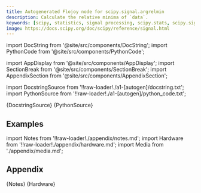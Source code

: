 ```yaml
---
title: Autogenerated Flojoy node for scipy.signal.argrelmin
description: Calculate the relative minima of `data`.
keywords: [scipy, statistics, signal processing, scipy.stats, scipy.signal, scipy.signal.argrelmin]
image: https://docs.scipy.org/doc/scipy/reference/signal.html
---
```


[//]: # (Custom component imports)

import DocString from '@site/src/components/DocString';
import PythonCode from '@site/src/components/PythonCode';

import AppDisplay from '@site/src/components/AppDisplay';
import SectionBreak from '@site/src/components/SectionBreak';
import AppendixSection from '@site/src/components/AppendixSection';

[//]: # (Docstring)

import DocstringSource from '!!raw-loader!./a1-[autogen]/docstring.txt';
import PythonSource from '!!raw-loader!./a1-[autogen]/python_code.txt';


<DocString>{DocstringSource}</DocString>
<PythonCode GLink='SCIPY/signal/ARGRELMIN/ARGRELMIN.py'>{PythonSource}</PythonCode>


<SectionBreak />

    

[//]: # (Examples)

## Examples

<AppDisplay 
  GLink='SCIPY/signal/ARGRELMIN'
  nodeLabel='ARGRELMIN'>
</AppDisplay>

<SectionBreak />

    

[//]: # (Appendix)

import Notes from '!!raw-loader!./appendix/notes.md';
import Hardware from '!!raw-loader!./appendix/hardware.md';
import Media from './appendix/media.md';

## Appendix

<AppendixSection index={0} folderPath='nodes/SCIPY/signal/ARGRELMIN/appendix/'>{Notes}</AppendixSection>
<AppendixSection index={1} folderPath='nodes/SCIPY/signal/ARGRELMIN/appendix/'>{Hardware}</AppendixSection>
<AppendixSection index={2} folderPath='nodes/SCIPY/signal/ARGRELMIN/appendix/'><Media/></AppendixSection>


